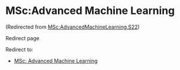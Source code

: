 






MSc:Advanced Machine Learning
=============================



(Redirected from [MSc:AdvancedMachineLearning.S22](/index.php?title=MSc:AdvancedMachineLearning.S22&redirect=no "MSc:AdvancedMachineLearning.S22"))  

Redirect page


Redirect to:

* [MSc: Advanced Machine Learning](/index.php/MSc:_Advanced_Machine_Learning "MSc: Advanced Machine Learning")









